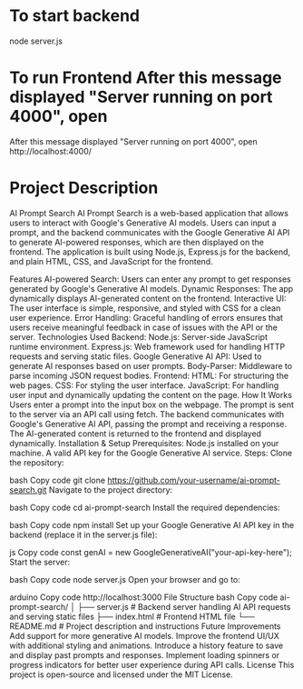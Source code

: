 # To start backend

node server.js

# To run Frontend After this message displayed "Server running on port 4000", open

After this message displayed "Server running on port 4000", open http://localhost:4000/

# Project Description

AI Prompt Search
AI Prompt Search is a web-based application that allows users to interact with Google's Generative AI models. Users can input a prompt, and the backend communicates with the Google Generative AI API to generate AI-powered responses, which are then displayed on the frontend. The application is built using Node.js, Express.js for the backend, and plain HTML, CSS, and JavaScript for the frontend.

Features
AI-powered Search: Users can enter any prompt to get responses generated by Google's Generative AI models.
Dynamic Responses: The app dynamically displays AI-generated content on the frontend.
Interactive UI: The user interface is simple, responsive, and styled with CSS for a clean user experience.
Error Handling: Graceful handling of errors ensures that users receive meaningful feedback in case of issues with the API or the server.
Technologies Used
Backend:
Node.js: Server-side JavaScript runtime environment.
Express.js: Web framework used for handling HTTP requests and serving static files.
Google Generative AI API: Used to generate AI responses based on user prompts.
Body-Parser: Middleware to parse incoming JSON request bodies.
Frontend:
HTML: For structuring the web pages.
CSS: For styling the user interface.
JavaScript: For handling user input and dynamically updating the content on the page.
How It Works
Users enter a prompt into the input box on the webpage.
The prompt is sent to the server via an API call using fetch.
The backend communicates with Google's Generative AI API, passing the prompt and receiving a response.
The AI-generated content is returned to the frontend and displayed dynamically.
Installation & Setup
Prerequisites:
Node.js installed on your machine.
A valid API key for the Google Generative AI service.
Steps:
Clone the repository:

bash
Copy code
git clone https://github.com/your-username/ai-prompt-search.git
Navigate to the project directory:

bash
Copy code
cd ai-prompt-search
Install the required dependencies:

bash
Copy code
npm install
Set up your Google Generative AI API key in the backend (replace it in the server.js file):

js
Copy code
const genAI = new GoogleGenerativeAI("your-api-key-here");
Start the server:

bash
Copy code
node server.js
Open your browser and go to:

arduino
Copy code
http://localhost:3000
File Structure
bash
Copy code
ai-prompt-search/
│
├── server.js # Backend server handling AI API requests and serving static files
├── index.html # Frontend HTML file
└── README.md # Project description and instructions
Future Improvements
Add support for more generative AI models.
Improve the frontend UI/UX with additional styling and animations.
Introduce a history feature to save and display past prompts and responses.
Implement loading spinners or progress indicators for better user experience during API calls.
License
This project is open-source and licensed under the MIT License.
